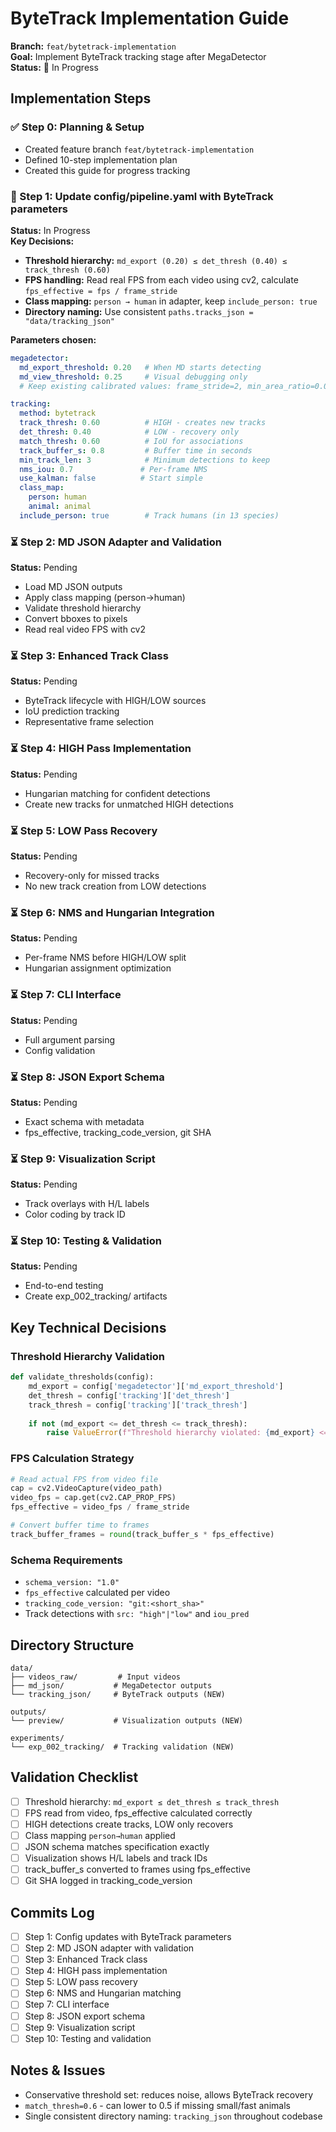 # ByteTrack Implementation Guide

**Branch:** `feat/bytetrack-implementation`  
**Goal:** Implement ByteTrack tracking stage after MegaDetector  
**Status:** 🚧 In Progress

## Implementation Steps

### ✅ Step 0: Planning & Setup
- Created feature branch `feat/bytetrack-implementation`
- Defined 10-step implementation plan
- Created this guide for progress tracking

### 🚧 Step 1: Update config/pipeline.yaml with ByteTrack parameters
**Status:** In Progress  
**Key Decisions:**
- **Threshold hierarchy:** `md_export (0.20) ≤ det_thresh (0.40) ≤ track_thresh (0.60)`
- **FPS handling:** Read real FPS from each video using cv2, calculate `fps_effective = fps / frame_stride`
- **Class mapping:** `person → human` in adapter, keep `include_person: true`
- **Directory naming:** Use consistent `paths.tracks_json = "data/tracking_json"`

**Parameters chosen:**
```yaml
megadetector:
  md_export_threshold: 0.20   # When MD starts detecting
  md_view_threshold: 0.25     # Visual debugging only
  # Keep existing calibrated values: frame_stride=2, min_area_ratio=0.005

tracking:
  method: bytetrack
  track_thresh: 0.60          # HIGH - creates new tracks
  det_thresh: 0.40            # LOW - recovery only  
  match_thresh: 0.60          # IoU for associations
  track_buffer_s: 0.8         # Buffer time in seconds
  min_track_len: 3            # Minimum detections to keep
  nms_iou: 0.7               # Per-frame NMS
  use_kalman: false          # Start simple
  class_map:
    person: human
    animal: animal
  include_person: true        # Track humans (in 13 species)
```

### ⏳ Step 2: MD JSON Adapter and Validation
**Status:** Pending
- Load MD JSON outputs
- Apply class mapping (person→human)  
- Validate threshold hierarchy
- Convert bboxes to pixels
- Read real video FPS with cv2

### ⏳ Step 3: Enhanced Track Class
**Status:** Pending
- ByteTrack lifecycle with HIGH/LOW sources
- IoU prediction tracking
- Representative frame selection

### ⏳ Step 4: HIGH Pass Implementation
**Status:** Pending
- Hungarian matching for confident detections
- Create new tracks for unmatched HIGH detections

### ⏳ Step 5: LOW Pass Recovery
**Status:** Pending
- Recovery-only for missed tracks
- No new track creation from LOW detections

### ⏳ Step 6: NMS and Hungarian Integration
**Status:** Pending
- Per-frame NMS before HIGH/LOW split
- Hungarian assignment optimization

### ⏳ Step 7: CLI Interface
**Status:** Pending
- Full argument parsing
- Config validation

### ⏳ Step 8: JSON Export Schema
**Status:** Pending
- Exact schema with metadata
- fps_effective, tracking_code_version, git SHA

### ⏳ Step 9: Visualization Script
**Status:** Pending
- Track overlays with H/L labels
- Color coding by track ID

### ⏳ Step 10: Testing & Validation
**Status:** Pending
- End-to-end testing
- Create exp_002_tracking/ artifacts

## Key Technical Decisions

### Threshold Hierarchy Validation
```python
def validate_thresholds(config):
    md_export = config['megadetector']['md_export_threshold']
    det_thresh = config['tracking']['det_thresh'] 
    track_thresh = config['tracking']['track_thresh']
    
    if not (md_export <= det_thresh <= track_thresh):
        raise ValueError(f"Threshold hierarchy violated: {md_export} <= {det_thresh} <= {track_thresh}")
```

### FPS Calculation Strategy
```python
# Read actual FPS from video file
cap = cv2.VideoCapture(video_path)
video_fps = cap.get(cv2.CAP_PROP_FPS)
fps_effective = video_fps / frame_stride

# Convert buffer time to frames
track_buffer_frames = round(track_buffer_s * fps_effective)
```

### Schema Requirements
- `schema_version: "1.0"`
- `fps_effective` calculated per video
- `tracking_code_version: "git:<short_sha>"`
- Track detections with `src: "high"|"low"` and `iou_pred`

## Directory Structure
```
data/
├── videos_raw/         # Input videos
├── md_json/           # MegaDetector outputs  
└── tracking_json/     # ByteTrack outputs (NEW)

outputs/
└── preview/           # Visualization outputs (NEW)

experiments/
└── exp_002_tracking/  # Tracking validation (NEW)
```

## Validation Checklist
- [ ] Threshold hierarchy: `md_export ≤ det_thresh ≤ track_thresh`
- [ ] FPS read from video, fps_effective calculated correctly
- [ ] HIGH detections create tracks, LOW only recovers
- [ ] Class mapping `person→human` applied
- [ ] JSON schema matches specification exactly
- [ ] Visualization shows H/L labels and track IDs
- [ ] track_buffer_s converted to frames using fps_effective
- [ ] Git SHA logged in tracking_code_version

## Commits Log
- [ ] Step 1: Config updates with ByteTrack parameters
- [ ] Step 2: MD JSON adapter with validation
- [ ] Step 3: Enhanced Track class  
- [ ] Step 4: HIGH pass implementation
- [ ] Step 5: LOW pass recovery
- [ ] Step 6: NMS and Hungarian matching
- [ ] Step 7: CLI interface
- [ ] Step 8: JSON export schema
- [ ] Step 9: Visualization script
- [ ] Step 10: Testing and validation

## Notes & Issues
- Conservative threshold set: reduces noise, allows ByteTrack recovery
- `match_thresh=0.6` - can lower to 0.5 if missing small/fast animals
- Single consistent directory naming: `tracking_json` throughout codebase
